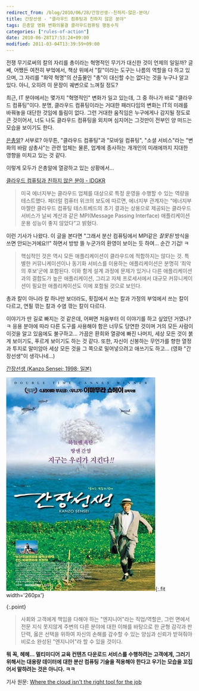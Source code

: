 ```yaml
---
redirect_from: /blog/2010/06/28/간장선생--친하지-않은-분야/
title: 간장선생 - "클라우드 컴퓨팅과 친하지 않은 분야"
tags: 은총알 영화 변화의물결 클라우드컴퓨팅 행동수칙
categories: ["rules-of-action"]
date: 2010-06-28T17:53:24+09:00
modified: 2011-03-04T13:39:59+09:00
---
```

전쟁 무기로써의 칼의 자리를 총이라는 혁명적인 무기가 대신한 것이 언제의
일일까? 글쎄, 어쨌든 여전히 부엌에서, 책상 위에서 "칼"이라는 도구는
나름의 역할을 다 하고 있으며, 그 자리를 "화약 혁명"의 산출물인 "총"이
대신할 수는 없다는 것을 누구나 알고 있다. 아니, 오히려 이 문장이 궤변으로
느껴질 정도?

최근, IT 분야에서는 몇가지 "혁명적인" 변화가 일고 있는데, 그 중 하나가
바로 "클라우드 컴퓨팅"이다. 분명, 클라우드 컴퓨팅이라는 거대한 패러다임의
변화는 IT의 미래를 바꿔놓을 대단한 것임에 틀림이 없다. 그런 거대한
움직임은 누구에게나 감지될 정도로 큰 것이어서, 너도 나도 클라우드 컴퓨팅을
외치며 심지어는 그것만이 전부인 양 떠드는 모습을 보이기도 한다.

[은총알](http://en.wikipedia.org/wiki/No_Silver_Bullet)? 서부로? 아무튼,
"클라우드 컴퓨팅"과 "모바일 컴퓨팅", "소셜 서비스"라는 "변화의 바람
삼총사"는 관련 업체는 물론, 업계에 종사하는 개개인의 미래에까지 지대한
영향을 미치고 있는 것 같다.

이렇게 모두가 은총알에 열광하고 있는 상황에서...

[클라우드 컴퓨팅과 친하지 않은 분야 - IDGKR](http://www.idg.co.kr/newscenter/common/newCommonView.do?newsId=61963&parentCategoryCode=0100&categoryCode=0000&searchBase=DATE&listCount=10&pageNum=2&viewBase=ITC)

> 미국 에너지부는 클라우드 업체를 대상으로 특정 운영을 수행할 수 있는
> 역량을 테스트했다. 페더럴 컴퓨터 위크의 보도에 따르면, 에너지부
> 관계자는 “에너지부 마젤란 클라우드 컴퓨팅 테스트베드의 초기 결과는
> 상용으로 제공되는 클라우드 서비스가 날씨 계산과 같은 MPI(Message
> Passing Interface) 애플리케이션 운용 성능이 좋지 않았다”고 밝혔다.

이런 기사가 나왔다. 이 글을 본다면 "그래서 분산 컴퓨팅에서 MPI같은
*잘못된* 방식을 쓰면 안되는거에요!!" 하면서 방방 뜰 누군가의 환영이
보이는 듯 하여... 순간 기겁! ㅋ

> 핵심적인 것은 역시 모든 애플리케이션이 클라우드에 적합하지는 않다는 것.
> 특별한 커뮤니케이션이나 동기화 서비스를 이용하는 애플리케이션은 분명히
> ‘최악의 후보’군에 포함된다. 이와 함게 설계 과정에 문제가 있거나
> 다른 애플리케이션과의 결합도가 높은 애플리케이션, 그리고 자체
> 프로세서에서 대규모 커뮤니케이션이 필요한 애플리케이션도 이에
> 포함될 것으로 보인다.

총과 칼이 아니라 칼 하나만 보더라도, 횟집에서 쓰는 칼과 가정의 부엌에서
쓰는 칼이 다르고, 연필 깎는 칼과 수염 깎는 칼이 다르다.

이야기가 딴 길로 빠지는 것 같은데, 어쩌면 처음부터 이 이야기를 하고 싶었던
거였나? ㅋ 응용 분야에 따라 다른 도구를 사용해야 함은 너무도 당연한 것이며
거의 모든 사람이 이것을 알고 있음에도 불구하고... 가끔은 환희와 열광에
빠진 나머지, 세상 모든 것이 붉게 보이기도, 푸르게 보이기도 하는 것 같다.
또한, 자신이 신봉하는 무언가를 향한 열정과 투지로 말미암아 세상 모든 것을
그 쪽으로 밀어넣으려고 애쓰기도 하고... (영화 "간장선생"이 생각나네...)

[간장선생 (Kanzo Sensei; 1998; 일본)](http://www.imdb.com/title/tt0155796/)

![](/attachments/2010-06-28-kanzo-sensei.jpg){:.fit width='260px'}

{:.point}
> 사회와 고객에게 책임을 다해야 하는 "엔지니어"라는 직업/역할은, 그런
> 면에서 전문 지식 못지않게 주변의 다른 분야에 대한 이해를 바탕으로 한
> 균형 감각과 판단력, 옳은 선택을 위하여 자신의 손해를 감수할 수 있는
> 양심과 신뢰가 받혀줘야 비로소 완성된 "엔지니어"라 할 수 있을 것이다.

**뭐 꼭, 헤헤... 멀티미디어 교육 컨텐츠 다운로드 서비스를 수행하려는
고객에게, 그러기 위해서는 대용량 데이터에 대한 분산 컴퓨팅 기술을 적용해야
한다고 우기는 모습을 꼬집어서 말하려는 것은 아니다. ㅋㅋ**

기사 원문: [Where the cloud isn't the right tool for the job](http://www.infoworld.com/d/cloud-computing/where-the-cloud-isnt-the-right-tool-the-job-909)

